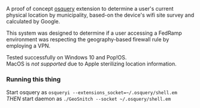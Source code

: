 A proof of concept [osquery](https://github.com/osquery/osquery) extension to determine a user's current physical location by municipality, based-on the device's wifi site survey and calculated by Google.  

This system was designed to determine if a user accessing a FedRamp environment was respecting the geography-based firewall rule by employing a VPN.  

Tested successfully on Windows 10 and Pop!OS.  
MacOS is _not supported_ due to Apple sterilizing location information.  

### Running this thing

Start osquery as `osqueryi --extensions_socket=~/.osquery/shell.em`  
_THEN_ start daemon as `./GeoSnitch --socket ~/.osquery/shell.em`  
